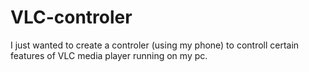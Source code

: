 # VLC-controler
I just wanted to create a controler (using my phone) to controll certain features of VLC media player running on my pc.
